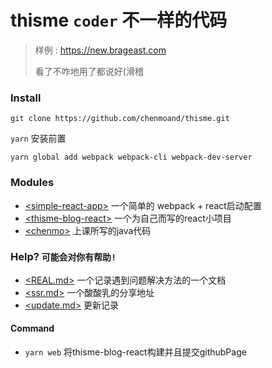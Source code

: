 # thisme ```coder``` 不一样的代码

> 样例 : https://new.brageast.com
>
> 看了不咋地用了都说好(滑稽

### Install

``` git clone https://github.com/chenmoand/thisme.git ``` 

``` yarn ``` 安装前置

```yarn global add webpack webpack-cli webpack-dev-server```

### Modules 

* [\<simple-react-app\>](./simple-react-app)  一个简单的 webpack + react启动配置
* [\<thisme-blog-react\>](./thisme-blog-react) 一个为自己而写的react小项目
* [\<chenmo\>](./chenmo) 上课所写的java代码

### Help?  ```可能会对你有帮助!```

*  [\<REAL.md\>](./REAL.md)  一个记录遇到问题解决方法的一个文档
*  [\<ssr.md\>](./doc/ssr.md)  一个酸酸乳的分享地址
*  [\<update.md\>](./doc/update.md)  更新记录

#### Command

* ```yarn web``` 将thisme-blog-react构建并且提交githubPage
